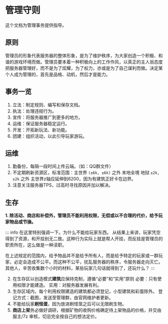 
# 管理守则

这个文档为管理事务提供指导。

## 原则

管理员的形象代表服务器的整体形象，是为了维护秩序，为大家创造一个积极、和谐的游戏环境而做。管理员要本着一种积极向上的工作作风，以真正的主人翁态度把服务器管理好，而不是为了炫耀，为了权力，亦或是为了自己谋利而做。决定某个人成为管理的，首先是品格、动机，然后才是能力。

## 事务一览

1. 立法：制定规则、编写和保存文档。
2. 执法：处理违规行为。
3. 宣传：将服务器推广到更多的地方。
4. 运维：保证服务器稳定运行。
5. 开发：开拓新玩法、新功能。
6. 团建：组织活动，以此引导玩家游玩。

## 运维

1. 勤备份，每隔一段时间上传云端。（如：QQ群文件）
2. 不定期刷新资源区，标准范围：主世界 `(±6k, ±6k)` 之外 末地全境 地狱 `±2k, ±2k` 之外
  主世界z轴应延伸到6200，因为有建筑正好卡在边界。
3. 注意关注服务器TPS，过高时寻找原因并加以解决。

## 生存

**1. 除活动、商店和补偿外，管理员不能利用权限，无偿或以不合理的代价，给予玩家物品或节操。**

::: info 在这里特别强调一下。为什么不能给玩家东西。
  从结果上来讲，玩家凭空得到了资源，和开挂别无二致。这种行为实际上就是帮人开挂，而反挂是管理员的职责所在，这么做是一种渎职。

  在上述规定的范围内，给予物品并不是给予所有人，而是给予特定的玩家或一群玩家，必定会造成不公平。而这种不公平，扰乱服务器的秩序，令服务器走向灭亡。其他人，辛苦收集数个小时的材料，某些玩家几句话就得到了，还玩什么？
:::

2. 在生存区以创造模式**建筑**应保持克制，遵循“必要”和“实用”原则
  必要：只有使用权限才能建造。
  实用：对服务器发展有利。
3. 生存区域内，每个利用权限建造的建筑都必须登记，小型建筑和彩蛋除外。
  登记方式：截图，发送至管理群，由官网维护者更新。
4. 不能给玩家**刷怪蛋**，因为放进刷怪笼之后可以无限刷生物。
5. **商店上架**务必做好调研，根据矿物的收购价格确定待上架物品的价格，并交由 服主/7z 审核，切忌完全按自己的想法定价。